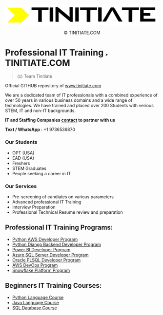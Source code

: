 ![TINITIATE Logo](./tinitiate_white_bg_black_fg.png)
<p align="center">&copy; TINITIATE.COM</p>

# Professional IT Training <span style='font-size:10px;'>&#11166;</span> TINITIATE.COM
> (c) Team Tinitiate

Official GITHUB repository of www.tinitiate.com

We are a dedicated team of IT professionals with a combined experience of over 50 years in various business domains and a wide range of technologies.
We have trained and placed over 200 Students with verious STEM, IT and non-IT backgrounds.

**IT and Staffing Companies [contact](https://docs.google.com/forms/d/e/1FAIpQLScuroC1zbuJWniiGF3spFQELdZPOrWtQ3R1pPKSgfSJoZjkNA/viewform) to partner with us**

**Text / WhatsApp** : +1 9736536870

### Our Students
* OPT (USA)
* EAD (USA)
* Freshers
* STEM Graduates
* People seeking a career in IT

### Our Services
* Pre-screening of candiates on various parameters
* Advanced professional IT Training
* Interview Preparation
* Professional Technical Resume review and preparation

## Professional IT Training Programs:
- [Python AWS Developer Program](https://www.tinitiate.com/it-training/python-aws-developer)
- [Python Django Backend Developer Program](https://www.tinitiate.com/it-training/python-django-backend-developer)
- [Power BI Developer Program](https://www.tinitiate.com/it-training/powerbi-developer)
- [Azure SQL Server Developer Program](https://www.tinitiate.com/it-training/azure-sql-server-developer)
- [Oracle PLSQL Developer Program](https://www.tinitiate.com/it-training/oracle-plsql-developer)
- [AWS DevOps Program](https://www.tinitiate.com/it-training/aws-devops)
- [Snowflake Platform Program](https://www.tinitiate.com/it-training/snowflake-platform)

## Beginners IT Training Courses:
- [Python Language Course](https://www.tinitiate.com/beginners-it-training/python-language)
- [Java Language Course](https://www.tinitiate.com/beginners-it-training/java-language)
- [SQL Database Course](https://www.tinitiate.com/beginners-it-training/sql-database)